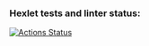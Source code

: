 ### Hexlet tests and linter status:
[![Actions Status](https://github.com/vishnevoe/data-analytics-project-96/actions/workflows/hexlet-check.yml/badge.svg)](https://github.com/vishnevoe/data-analytics-project-96/actions)